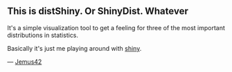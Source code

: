 ## This is distShiny. Or ShinyDist. Whatever

It's a simple visualization tool to get a feeling for three of the most important distributions in statistics.

Basically it's just me playing around with [shiny](http://shiny.rstudio.com).

— [Jemus42](https://github.com/jemus42)
